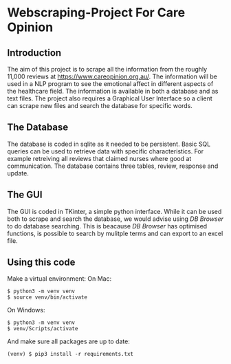 # Webscraping-Project For Care Opinion

## Introduction 

The aim of this project is to scrape all the information from the roughly 11,000 reviews at https://www.careopinion.org.au/. The information will be used in a NLP program to see the emotional affect in different aspects of the healthcare field. The information is available in both a database and as text files. The project also requires a Graphical User Interface so a client can scrape new files and search the database for specific words. 

## The Database 

The database is coded in sqlite as it needed to be persistent. Basic SQL queries can be used to retrieve data with specific characteristics. For example retreiving all reviews that claimed nurses where good at communication. The database contains three tables, review, response and update. 

## The GUI

The GUI is coded in TKinter, a simple python interface. While it can be used both to scrape and search the database, we would advise using *DB Browser* to do database searching. This is beacause *DB Browser* has optimised functions, is possible to search by mulitple terms and can export to an excel file. 

## Using this code

Make a virtual environment:
On Mac:

```
$ python3 -m venv venv
$ source venv/bin/activate
```

On Windows:
```
$ python3 -m venv venv
$ venv/Scripts/activate
```

And make sure all packages are up to date:

```
(venv) $ pip3 install -r requirements.txt
```

